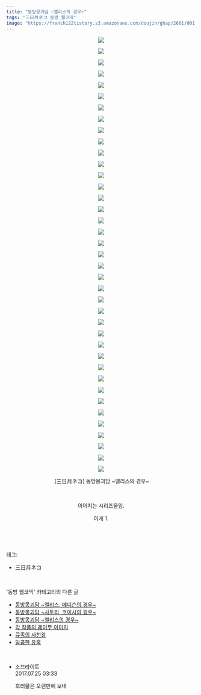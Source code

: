 ```yaml
---
title: "동방몽괴담 ~앨리스의 경우~"
tags: "三日月ネコ 동방_웹코믹"
image: "https://franch122tistory.s3.amazonaws.com/doujin/ghap/2601/001.jpg"
---
```

<div class="article">
<p style="text-align: center; clear: none; float: none;"><img src="{{ site.imgserver8 }}/ghap/2601/001.jpg"/></p>
<p style="text-align: center; clear: none; float: none;"><img src="{{ site.imgserver8 }}/ghap/2601/002.jpg"/></p>
<p style="text-align: center; clear: none; float: none;"><img src="{{ site.imgserver8 }}/ghap/2601/003.jpg"/></p>
<p style="text-align: center; clear: none; float: none;"><img src="{{ site.imgserver8 }}/ghap/2601/004.jpg"/></p>
<p style="text-align: center; clear: none; float: none;"><img src="{{ site.imgserver8 }}/ghap/2601/005.jpg"/></p>
<p style="text-align: center; clear: none; float: none;"><img src="{{ site.imgserver8 }}/ghap/2601/006.jpg"/></p>
<p style="text-align: center; clear: none; float: none;"><img src="{{ site.imgserver8 }}/ghap/2601/007.jpg"/></p>
<p style="text-align: center; clear: none; float: none;"><img src="{{ site.imgserver8 }}/ghap/2601/008.jpg"/></p>
<p style="text-align: center; clear: none; float: none;"><img src="{{ site.imgserver8 }}/ghap/2601/009.jpg"/></p>
<p style="text-align: center; clear: none; float: none;"><img src="{{ site.imgserver8 }}/ghap/2601/010.jpg"/></p>
<p style="text-align: center; clear: none; float: none;"><img src="{{ site.imgserver8 }}/ghap/2601/011.jpg"/></p>
<p style="text-align: center; clear: none; float: none;"><img src="{{ site.imgserver8 }}/ghap/2601/012.jpg"/></p>
<p style="text-align: center; clear: none; float: none;"><img src="{{ site.imgserver8 }}/ghap/2601/013.jpg"/></p>
<p style="text-align: center; clear: none; float: none;"><img src="{{ site.imgserver8 }}/ghap/2601/014.jpg"/></p>
<p style="text-align: center; clear: none; float: none;"><img src="{{ site.imgserver8 }}/ghap/2601/015.jpg"/></p>
<p style="text-align: center; clear: none; float: none;"><img src="{{ site.imgserver8 }}/ghap/2601/016.jpg"/></p>
<p style="text-align: center; clear: none; float: none;"><img src="{{ site.imgserver8 }}/ghap/2601/017.jpg"/></p>
<p style="text-align: center; clear: none; float: none;"><img src="{{ site.imgserver8 }}/ghap/2601/018.jpg"/></p>
<p style="text-align: center; clear: none; float: none;"><img src="{{ site.imgserver8 }}/ghap/2601/019.jpg"/></p>
<p style="text-align: center; clear: none; float: none;"><img src="{{ site.imgserver8 }}/ghap/2601/020.jpg"/></p>
<p style="text-align: center; clear: none; float: none;"><img src="{{ site.imgserver8 }}/ghap/2601/021.jpg"/></p>
<p style="text-align: center; clear: none; float: none;"><img src="{{ site.imgserver8 }}/ghap/2601/022.jpg"/></p>
<p style="text-align: center; clear: none; float: none;"><img src="{{ site.imgserver8 }}/ghap/2601/023.jpg"/></p>
<p style="text-align: center; clear: none; float: none;"><img src="{{ site.imgserver8 }}/ghap/2601/024.jpg"/></p>
<p style="text-align: center; clear: none; float: none;"><img src="{{ site.imgserver8 }}/ghap/2601/025.jpg"/></p>
<p style="text-align: center; clear: none; float: none;"><img src="{{ site.imgserver8 }}/ghap/2601/026.jpg"/></p>
<p style="text-align: center; clear: none; float: none;"><img src="{{ site.imgserver8 }}/ghap/2601/027.jpg"/></p>
<p style="text-align: center; clear: none; float: none;"><img src="{{ site.imgserver8 }}/ghap/2601/028.jpg"/></p>
<p style="text-align: center; clear: none; float: none;"><img src="{{ site.imgserver8 }}/ghap/2601/029.jpg"/></p>
<p style="text-align: center; clear: none; float: none;"><img src="{{ site.imgserver8 }}/ghap/2601/030.jpg"/></p>
<p style="text-align: center; clear: none; float: none;"><img src="{{ site.imgserver8 }}/ghap/2601/031.jpg"/></p>
<p style="text-align: center; clear: none; float: none;"><img src="{{ site.imgserver8 }}/ghap/2601/032.jpg"/></p>
<p style="text-align: center; clear: none; float: none;"><img src="{{ site.imgserver8 }}/ghap/2601/033.jpg"/></p>
<p style="text-align: center; clear: none; float: none;"><img src="{{ site.imgserver8 }}/ghap/2601/034.jpg"/></p>
<p style="text-align: center; clear: none; float: none;"><img src="{{ site.imgserver8 }}/ghap/2601/035.jpg"/></p>
<p style="text-align: center; clear: none; float: none;"><img src="{{ site.imgserver8 }}/ghap/2601/036.jpg"/></p>
<p style="text-align: center; clear: none; float: none;"><img src="{{ site.imgserver8 }}/ghap/2601/037.jpg"/></p>
<p style="text-align: center; clear: none; float: none;"><img src="{{ site.imgserver8 }}/ghap/2601/038.jpg"/></p>
<p style="text-align: center; clear: none; float: none;"><img src="{{ site.imgserver8 }}/ghap/2601/039.jpg"/></p>
<p style="text-align: center; clear: none; float: none;"> [三日月ネコ] 동방몽괴담 ~앨리스의 경우~</p>
<p style="text-align: center; clear: none; float: none;"><br/></p>
<p style="text-align: center; clear: none; float: none;">이어지는 시리즈물임.</p>
<p style="text-align: center; clear: none; float: none;">이게 1.</p>
<p><br/></p>
</div><br/>
<div class="tagTrail">
<p>태그: </p>
<ul>
<li>三日月ネコ</li>
</ul>
</div><br/>
<div class="another">
<p>'동방 웹코믹' 카테고리의 다른 글</p>
<ul>
<li><a href="/ghap_2603">동방몽괴담 ~앨리스, 메디슨의 경우~</a></li>
<li><a href="/ghap_2602">동방몽괴담 ~사토리, 코이시의 경우~</a></li>
<li><a href="/ghap_2601">동방몽괴담 ~앨리스의 경우~</a></li>
<li><a href="/ghap_2561">각 작품의 레이무 이미지</a></li>
<li><a href="/ghap_2545">큐족의 사천왕</a></li>
<li><a href="/ghap_2538">달콤한 유혹</a></li>
</ul>
</div><br/>
<div class="cb_module cb_fluid">
<div class="cb_wrt cb_profile">
<div class="comment">
<ul>
<li class="cb_thumb_off" id="comment15043537">
<div class="cb_comment_area">
<div class="cb_info_area">
<div class="cb_section">
<span class="cb_nick_name">소브라이트</span>
</div>
<div class="cb_section">
<span class="cb_date">2017.07.25 03:33 </span>
</div>
</div>
<div class="cb_dsc_comment">
<p class="cb_dsc">
											호러물은 오랜만에 보네
										</p>
</div>
</div></li>
</ul>
</div>
</div><!-- commentList close -->
</div><br/>
